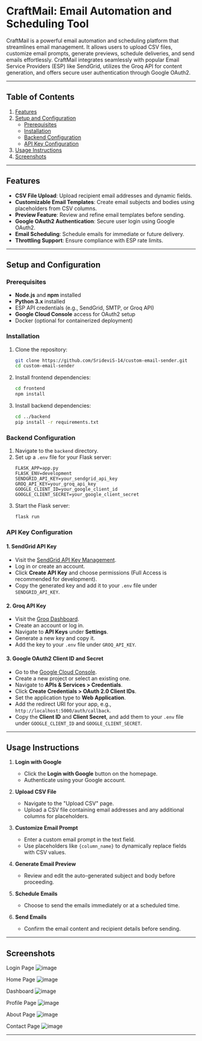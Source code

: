 # CraftMail: Email Automation and Scheduling Tool

CraftMail is a powerful email automation and scheduling platform that streamlines email management. It allows users to upload CSV files, customize email prompts, generate previews, schedule deliveries, and send emails effortlessly. CraftMail integrates seamlessly with popular Email Service Providers (ESP) like SendGrid, utilizes the Groq API for content generation, and offers secure user authentication through Google OAuth2.

---

## Table of Contents

1. [Features](#features)  
2. [Setup and Configuration](#setup-and-configuration)  
   - [Prerequisites](#prerequisites)  
   - [Installation](#installation)  
   - [Backend Configuration](#backend-configuration)  
   - [API Key Configuration](#api-key-configuration)  
3. [Usage Instructions](#usage-instructions)  
4. [Screenshots](#screenshots)  

---

## Features

- **CSV File Upload**: Upload recipient email addresses and dynamic fields.  
- **Customizable Email Templates**: Create email subjects and bodies using placeholders from CSV columns.  
- **Preview Feature**: Review and refine email templates before sending.  
- **Google OAuth2 Authentication**: Secure user login using Google OAuth2.  
- **Email Scheduling**: Schedule emails for immediate or future delivery.  
- **Throttling Support**: Ensure compliance with ESP rate limits.  

---

## Setup and Configuration

### Prerequisites

- **Node.js** and **npm** installed  
- **Python 3.x** installed  
- ESP API credentials (e.g., SendGrid, SMTP, or Groq API)  
- **Google Cloud Console** access for OAuth2 setup  
- Docker (optional for containerized deployment)  

### Installation

1. Clone the repository:
    ```bash
    git clone https://github.com/SrideviS-14/custom-email-sender.git
    cd custom-email-sender
    ```

2. Install frontend dependencies:
    ```bash
    cd frontend
    npm install
    ```

3. Install backend dependencies:
    ```bash
    cd ../backend
    pip install -r requirements.txt
    ```

### Backend Configuration

1. Navigate to the `backend` directory.  
2. Set up a `.env` file for your Flask server:
    ```env
    FLASK_APP=app.py
    FLASK_ENV=development
    SENDGRID_API_KEY=your_sendgrid_api_key
    GROQ_API_KEY=your_groq_api_key
    GOOGLE_CLIENT_ID=your_google_client_id
    GOOGLE_CLIENT_SECRET=your_google_client_secret
    ```
3. Start the Flask server:
    ```bash
    flask run
    ```

### API Key Configuration

#### 1. **SendGrid API Key**
- Visit the [SendGrid API Key Management](https://app.sendgrid.com/settings/api_keys).  
- Log in or create an account.  
- Click **Create API Key** and choose permissions (Full Access is recommended for development).  
- Copy the generated key and add it to your `.env` file under `SENDGRID_API_KEY`.

#### 2. **Groq API Key**
- Visit the [Groq Dashboard](https://console.groq.com/keys).  
- Create an account or log in.  
- Navigate to **API Keys** under **Settings**.  
- Generate a new key and copy it.  
- Add the key to your `.env` file under `GROQ_API_KEY`.

#### 3. **Google OAuth2 Client ID and Secret**
- Go to the [Google Cloud Console](https://console.cloud.google.com/).  
- Create a new project or select an existing one.  
- Navigate to **APIs & Services > Credentials**.  
- Click **Create Credentials > OAuth 2.0 Client IDs**.  
- Set the application type to **Web Application**.  
- Add the redirect URI for your app, e.g., `http://localhost:5000/auth/callback`.  
- Copy the **Client ID** and **Client Secret**, and add them to your `.env` file under `GOOGLE_CLIENT_ID` and `GOOGLE_CLIENT_SECRET`.  

---

## Usage Instructions

1. **Login with Google**  
   - Click the **Login with Google** button on the homepage.  
   - Authenticate using your Google account.  

2. **Upload CSV File**  
   - Navigate to the "Upload CSV" page.  
   - Upload a CSV file containing email addresses and any additional columns for placeholders.  

3. **Customize Email Prompt**  
   - Enter a custom email prompt in the text field.  
   - Use placeholders like `{column_name}` to dynamically replace fields with CSV values.  

4. **Generate Email Preview**  
   - Review and edit the auto-generated subject and body before proceeding.  

5. **Schedule Emails**  
   - Choose to send the emails immediately or at a scheduled time.  

6. **Send Emails**  
   - Confirm the email content and recipient details before sending.  

---

## Screenshots

Login Page
![image](https://github.com/user-attachments/assets/0c64965d-3007-461e-9208-d0256dbf5c54)

Home Page
![image](https://github.com/user-attachments/assets/05aff76f-0304-4f1f-848d-e62a47c36dc5)

Dashboard 
![image](https://github.com/user-attachments/assets/41d18898-d4bf-47b2-9b06-44de647046da)

Profile Page
![image](https://github.com/user-attachments/assets/6540f4d7-6bca-49f6-b86a-264a54589ec3)

About Page
![image](https://github.com/user-attachments/assets/005c193e-6a2d-4dd0-9e79-98530c980fcd)

Contact Page
![image](https://github.com/user-attachments/assets/f20537ab-1b0e-478a-94bc-72dda9d25f18)

---


